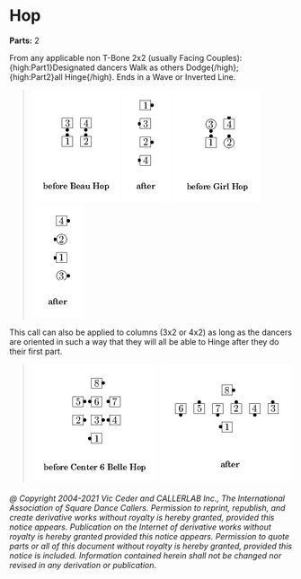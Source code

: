 
# <anyone> Hop

**Parts:** 2  

From any applicable non T-Bone 2x2 (usually Facing Couples):
{high:Part1}Designated dancers Walk as others Dodge{/high};
{high:Part2}all Hinge{/high}. Ends in a Wave or
Inverted Line.

> 
> ![alt](anyone_hop-1.png)
> ![alt](anyone_hop-2.png)
> ![alt](anyone_hop-3.png)
> ![alt](anyone_hop-4.png)
> 

This call can also be applied to columns (3x2 or 4x2) as long
as the dancers are oriented in such a way that they will all be able
to Hinge after they do their first part.

> 
> ![alt](anyone_hop-5.png)
> ![alt](anyone_hop-6.png)
> 

###### @ Copyright 2004-2021 Vic Ceder and CALLERLAB Inc., The International Association of Square Dance Callers. Permission to reprint, republish, and create derivative works without royalty is hereby granted, provided this notice appears. Publication on the Internet of derivative works without royalty is hereby granted provided this notice appears. Permission to quote parts or all of this document without royalty is hereby granted, provided this notice is included. Information contained herein shall not be changed nor revised in any derivation or publication.
